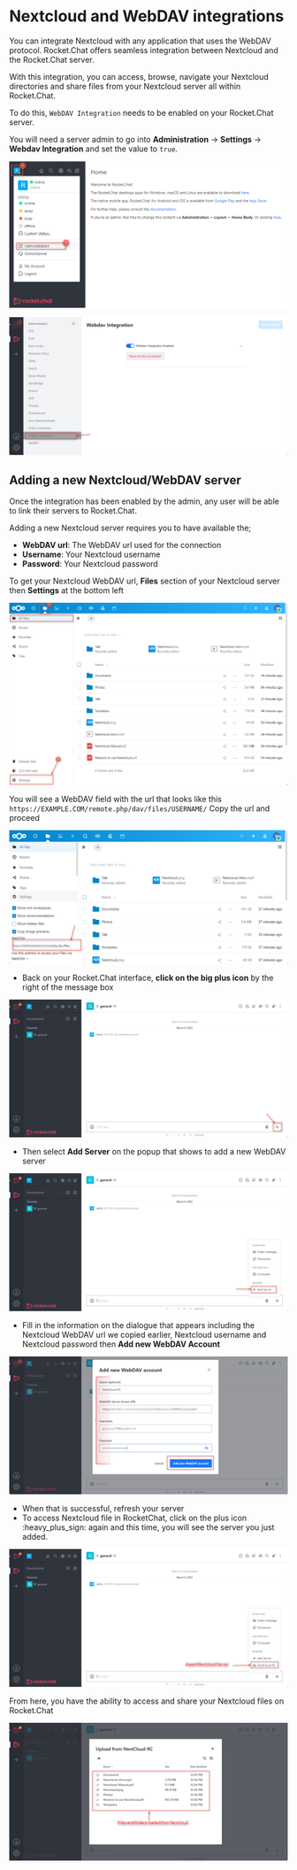 # Nextcloud and WebDAV integrations

You can integrate Nextcloud with any application that uses the WebDAV protocol. Rocket.Chat offers seamless integration between Nextcloud and the Rocket.Chat server.

With this integration, you can access, browse, navigate your Nextcloud directories and share files from your Nextcloud server all within Rocket.Chat.

To do this,  `WebDAV Integration` needs to be enabled on your Rocket.Chat server.&#x20;

You will need a server admin to go into **Administration** -> **Settings** -> **Webdav Integration** and set the value to `true`.

![](<../../../../.gitbook/assets/administration >)

![](<../../../../.gitbook/assets/image (678) (1).png>)

## Adding a new Nextcloud/WebDAV server

Once the integration has been enabled by the admin, any user will be able to link their servers to Rocket.Chat.

Adding a new Nextcloud server requires you to have available the;

* **WebDAV url**: The WebDAV url used for the connection
* **Username**: Your Nextcloud username
* **Password**: Your Nextcloud password

To get your Nextcloud WebDAV url, **Files** section of your Nextcloud server then **Settings** at the bottom left

![](<../../../../.gitbook/assets/image (670).png>)

You will see a WebDAV field with the url that looks like this `https://EXAMPLE.COM/remote.php/dav/files/USERNAME/` Copy the url and proceed

![](<../../../../.gitbook/assets/image (658) (1).png>)

* Back on your Rocket.Chat interface, **click on the big plus icon** by the right of the message box

![](<../../../../.gitbook/assets/image (690) (1).png>)

* Then select **Add Server** on the popup that shows to add a new WebDAV server

![](<../../../../.gitbook/assets/image (647) (1) (1).png>)

* Fill in the information on the dialogue that appears including the Nextcloud WebDAV url we copied earlier, Nextcloud username and Nextcloud password then **Add new WebDAV Account**

![](<../../../../.gitbook/assets/image (670) (1).png>)

* When that is successful, refresh your server
* To access Nextcloud file in RocketChat, click on the plus icon :heavy\_plus\_sign: again and this time, you will see the server you just added.&#x20;

![](<../../../../.gitbook/assets/image (677) (1) (1) (1).png>)

From here, you have the ability to access and share your Nextcloud files on Rocket.Chat

![](<../../../../.gitbook/assets/image (672).png>)
